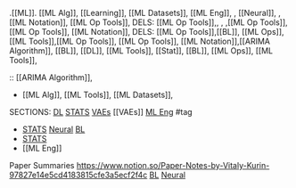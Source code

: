 .[[ML]].
  [[ML Alg]],
  [[Learning]], [[ML Datasets]], [[ML Eng]], , [[Neural]],
  , [[ML Notation]], [[ML Op Tools]], 
  DELS: [[ML Op Tools]],, , ,[[ML Op Tools]], [[ML Op Tools]], [[ML Notation]],
  DELS: [[ML Op Tools]],[[BL]], [[ML Ops]], [[ML Tools]],[[ML Op Tools]], [[ML Op Tools]], [[ML Notation]],[[ARIMA Algorithm]], [[BL]], [[DL]], [[ML Tools]], [[Stat]], [[BL]], [[ML Ops]], [[ML Tools]], 














































































































































































































:: [[ARIMA Algorithm]],  
- [[ML Alg]],   [[ML Tools]], [[ML Datasets]],

SECTIONS:  [DL](DL.md)   [STATS](STATS.md)
  [VAEs](VAEs.md)
[[VAEs]]  [ML Eng](ML%20Eng.md)
#tag
  - [STATS](STATS.md)  [Neural](Neural.md)  [BL](BL.md)
  - [STATS](__STATS__.md)
  - [[ML Eng]] 

Paper Summaries
https://www.notion.so/Paper-Notes-by-Vitaly-Kurin-97827e14e5cd4183815cfe3a5ecf2f4c
    [BL](__BL__.md)    [Neural](__Neural__.md)





